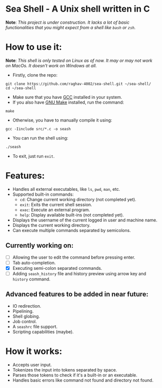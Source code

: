 # Sea Shell - A Unix shell written in C
**Note**: *This project is under construction. It lacks a lot of basic functionalities that you might expect from a shell like `bash` or `zsh`.*

# How to use it:
**Note**: *This shell is only tested on Linux as of now. It may or may not work on MacOs. It doesn't work on Windows at all.*

- Firstly, clone the repo:
```shell
git clone https://github.com/raghav-4002/sea-shell.git ~/sea-shell/
cd ~/sea-shell
```
- Make sure that you have [GCC](https://gcc.gnu.org/) installed in your system.
- If you also have [GNU Make](https://www.gnu.org/software/make/) installed, run the command:
```shell
make
```
- Otherwise, you have to manually compile it using:
```
gcc -Iinclude src/*.c -o seash
```
- You can run the shell using:
```bash
./seash
```
- To exit, just run `exit`.


# Features:
- Handles all external executables, like `ls`, `pwd`, `man`, etc.
- Supported built-in commands:
    - `cd`: Change current working directory (not completed yet).
    - `exit`: Exits the current shell session.
    - `exec`: Execute an external program.
    - `help`: Display available built-ins (not completed yet).
- Displays the username of the current logged in user and machine name.
- Displays the current working directory.
- Can execute multiple commands separated by semicolons.

## Currently working on:
- [ ] Allowing the user to edit the command before pressing enter.
- [ ] Tab auto-completion.
- [x] Executing semi-colon separated commands.
- [ ] Adding `seash_history` file and history preview using arrow key and `history` command.

## Advanced features to be added in near future:
- IO redirection.
- Pipelining.
- Shell globing.
- Job control.
- A `seashrc` file support.
- Scripting capabilities (maybe).

# How it works:
- Accepts user input.
- Tokenizes the input into tokens separated by space.
- Parses those tokens to check if it's a built-in or an executable.
- Handles basic errors like command not found and directory not found.
